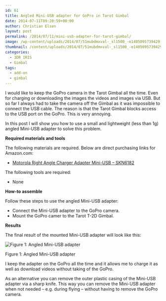 ```yaml
---
id: 61
title: Angled Mini-USB adapter for GoPro in Tarot Gimbal
date: 2014-07-11T09:20:59+00:00
author: Christian Elsen
layout: post
permalink: /2014/07/11/mini-usb-adapter-for-tarot-gimbal/
image: /wp-content/uploads/2014/07/51mubdmxval-_sl1500_-e1405095739429.jpg
thumbnail: /content/uploads/2014/07/51mubdmxval-_sl1500_-e1405095739429.jpg
categories:
  - 3DR IRIS
  - Gimbal
tags:
  - add-on
  - gimbal
---
```

I would like to keep the GoPro camera in the Tarot Gimbal all the time. Even for charging or downloading the images the videos and images via USB. But so far I always had to take the camera off the Gimbal as it was impossible to connect the USB cable. The reason is that the Tarot Gimbal blocks access to the USB port on the GoPro. This is very annoying.

In this post I will show you how to use a small and lightweight (less than 1g) angled Mini-USB adapter to solve this problem.

**Required materials and tools**

The following materials are required. Below are direct purchasing links for Amazon.com:

  * <a href="http://amzn.to/2eFegv3" target="_blank">Motorola Right Angle Charger Adapter Mini-USB &#8211; SKN6182</a>

The following tools are required:

  * None

**How-to assemble**

Follow these steps to use the angled Mini-USB adapter:

  * Connect the Mini-USB adapter to the GoPro camera.
  * Mount the GoPro camer to the Tarot T-2D Gimbal.

**Results**

The final result of the mounted Mini-USB adapter will look like this:

<div id="attachment_64" style="width: 615px" class="wp-caption aligncenter">
  <img src="/content/uploads/2014/07/10454279_10152116172655703_5350497765676882573_o-1024x576.jpg" alt="Figure 1: Angled Mini-USB adapter" width="605" height="340" class="size-large wp-image-64" srcset="/content/uploads/2014/07/10454279_10152116172655703_5350497765676882573_o-1024x576.jpg 1024w, /content/uploads/2014/07/10454279_10152116172655703_5350497765676882573_o-300x168.jpg 300w" sizes="(max-width: 605px) 100vw, 605px" />

  <p class="wp-caption-text">
    Figure 1: Angled Mini-USB adapter
  </p>
</div>

I keep the adapter on the GoPro all the time and it allows me to charge it as well as download videos without taking of the GoPro.

As an alternative you can remove the outer plastic casing of the Mini-USB adapter via a sharp knife. This way you can remove the Mini-USB adapter when not needed &#8211; e.g. during flying &#8211; without having to remove the GoPro camera.
